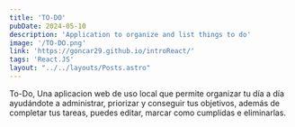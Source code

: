 ```yaml
---
title: 'TO-DO'
pubDate: 2024-05-10
description: 'Application to organize and list things to do'
image: '/TO-DO.png'
link: 'https://goncar29.github.io/introReact/'
tags: 'React.JS'
layout: "../../layouts/Posts.astro"
---
```


To-Do, Una aplicacion web de uso local que permite organizar tu día a día ayudándote a administrar, priorizar y conseguir tus objetivos, además de completar tus tareas, puedes editar, marcar como cumplidas e eliminarlas.